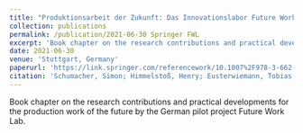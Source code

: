 ```yaml
---
title: "Produktionsarbeit der Zukunft: Das Innovationslabor Future Work Lab (under review)"
collection: publications
permalink: /publication/2021-06-30 Springer FWL
excerpt: 'Book chapter on the research contributions and practical developments for the production work of the future by the German pilot project Future Work Lab.'
date: 2021-06-30
venue: 'Stuttgart, Germany'
paperurl: 'https://link.springer.com/referencework/10.1007%2F978-3-662-45537-1'
citation: 'Schumacher, Simon; Himmelstoß, Henry; Eusterwiemann, Tobias (2021). &quot;Produktionsarbeit der Zukunft: Das Innovationslabor Future Work Lab.&quot; <i>In: Ten Hompel, Michael; Vogel-Heuser, Birgit; Bauernhansl, Thomas (Eds.): Handbuch Industrie 4.0, Band 5, Springer Vieweg, Berlin, Heidelberg. 2021</i>.'
---
```

Book chapter on the research contributions and practical developments for the production work of the future by the German pilot project Future Work Lab.
